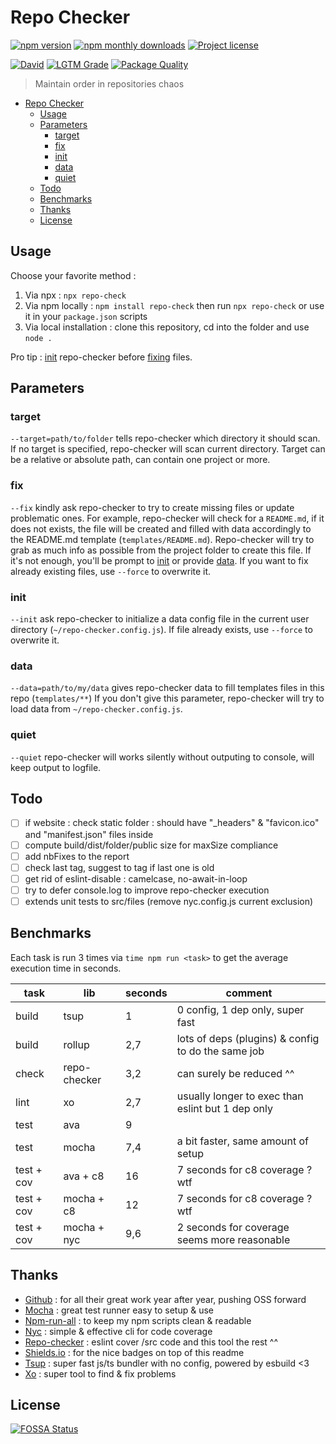 # Repo Checker

[![npm version](https://img.shields.io/npm/v/repo-check.svg?color=informational)](https://www.npmjs.com/package/repo-check)
[![npm monthly downloads](https://img.shields.io/npm/dm/repo-check.svg?color=informational)](https://www.npmjs.com/package/repo-check)
[![Project license](https://img.shields.io/github/license/Shuunen/repo-checker.svg?color=informational)](https://github.com/Shuunen/repo-checker/blob/master/LICENSE)

[![David](https://img.shields.io/david/shuunen/repo-checker.svg)](https://david-dm.org/shuunen/repo-checker)
[![LGTM Grade](https://img.shields.io/lgtm/grade/javascript/github/Shuunen/repo-checker.svg)](https://lgtm.com/projects/g/Shuunen/repo-checker/)
[![Package Quality](https://npm.packagequality.com/shield/repo-check.svg)](https://packagequality.com/#?package=repo-check)

> Maintain order in repositories chaos

- [Repo Checker](#repo-checker)
  - [Usage](#usage)
  - [Parameters](#parameters)
    - [target](#target)
    - [fix](#fix)
    - [init](#init)
    - [data](#data)
    - [quiet](#quiet)
  - [Todo](#todo)
  - [Benchmarks](#benchmarks)
  - [Thanks](#thanks)
  - [License](#license)

## Usage

Choose your favorite method :

1. Via npx : `npx repo-check`
2. Via npm locally : `npm install repo-check` then run `npx repo-check` or use it in your `package.json` scripts
3. Via local installation : clone this repository, cd into the folder and use `node .`

Pro tip : [init](#init) repo-checker before [fixing](#fix) files.

## Parameters

### target

`--target=path/to/folder` tells repo-checker which directory it should scan.
If no target is specified, repo-checker will scan current directory.
Target can be a relative or absolute path, can contain one project or more.

### fix

`--fix` kindly ask repo-checker to try to create missing files or update problematic ones.
For example, repo-checker will check for a `README.md`, if it does not exists, the file will be created and filled with data accordingly to the README.md template (`templates/README.md`).
Repo-checker will try to grab as much info as possible from the project folder to create this file.
If it's not enough, you'll be prompt to [init](#init) or provide [data](#data).
If you want to fix already existing files, use `--force` to overwrite it.

### init

`--init` ask repo-checker to initialize a data config file in the current user directory (`~/repo-checker.config.js`).
If file already exists, use `--force` to overwrite it.

### data

`--data=path/to/my/data` gives repo-checker data to fill templates files in this repo (`templates/**`)
If you don't give this parameter, repo-checker will try to load data from `~/repo-checker.config.js`.

### quiet

`--quiet` repo-checker will works silently without outputing to console, will keep output to logfile.

## Todo

- [ ] if website : check static folder : should have "_headers" & "favicon.ico" and "manifest.json" files inside
- [ ] compute build/dist/folder/public size for maxSize compliance
- [ ] add nbFixes to the report
- [ ] check last tag, suggest to tag if last one is old
- [ ] get rid of eslint-disable : camelcase, no-await-in-loop
- [ ] try to defer console.log to improve repo-checker execution
- [ ] extends unit tests to src/files (remove nyc.config.js current exclusion)

## Benchmarks

Each task is run 3 times via `time npm run <task>` to get the average execution time in seconds.

| task       | lib          | seconds | comment                                            |
| ---------- | ------------ | ------- | -------------------------------------------------- |
| build      | tsup         | 1       | 0 config, 1 dep only, super fast                   |
| build      | rollup       | 2,7     | lots of deps (plugins) & config to do the same job |
| check      | repo-checker | 3,2     | can surely be reduced ^^                           |
| lint       | xo           | 2,7     | usually longer to exec than eslint but 1 dep only  |
| test       | ava          | 9       |                                                    |
| test       | mocha        | 7,4     | a bit faster, same amount of setup                 |
| test + cov | ava + c8     | 16      | 7 seconds for c8 coverage ? wtf                    |
| test + cov | mocha + c8   | 12      | 7 seconds for c8 coverage ? wtf                    |
| test + cov | mocha + nyc  | 9,6     | 2 seconds for coverage seems more reasonable       |

## Thanks

- [Github](https://github.com) : for all their great work year after year, pushing OSS forward
- [Mocha](https://github.com/mochajs/mocha) : great test runner easy to setup & use
- [Npm-run-all](https://github.com/mysticatea/npm-run-all) : to keep my npm scripts clean & readable
- [Nyc](https://github.com/istanbuljs/nyc) : simple & effective cli for code coverage
- [Repo-checker](https://github.com/Shuunen/repo-checker) : eslint cover /src code and this tool the rest ^^
- [Shields.io](https://shields.io) : for the nice badges on top of this readme
- [Tsup](https://github.com/egoist/tsup) : super fast js/ts bundler with no config, powered by esbuild <3
- [Xo](https://github.com/xojs/xo) : super tool to find & fix problems

## License

[![FOSSA Status](https://app.fossa.io/api/projects/git%2Bgithub.com%2FShuunen%2Frepo-checker.svg?type=large)](https://app.fossa.io/projects/git%2Bgithub.com%2FShuunen%2Frepo-checker?ref=badge_large)
